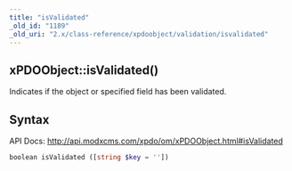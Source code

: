```yaml
---
title: "isValidated"
_old_id: "1189"
_old_uri: "2.x/class-reference/xpdoobject/validation/isvalidated"
---
```


## xPDOObject::isValidated()

Indicates if the object or specified field has been validated.

## Syntax

API Docs: <http://api.modxcms.com/xpdo/om/xPDOObject.html#isValidated>

``` php
boolean isValidated ([string $key = ''])
```